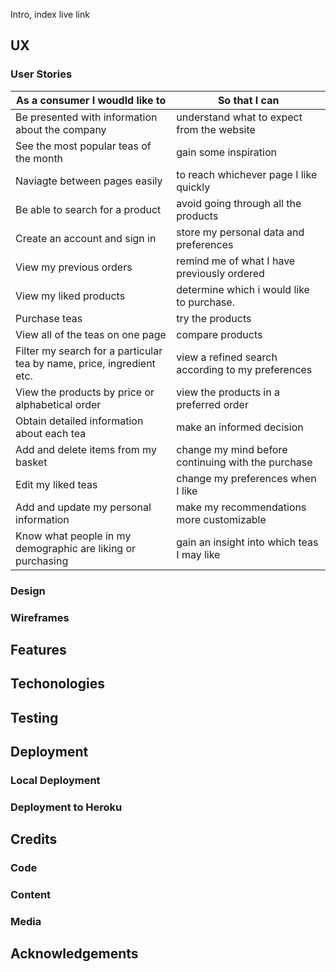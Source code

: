 Intro, index
live link
## UX
### User Stories
|As a consumer I woudld like to                                        |So that I can                                       |
|----------------------------------------------------------------------|----------------------------------------------------|
|Be presented with information about the company                       | understand what to expect from the website         |
|See the most popular teas of the month                                | gain some inspiration                              |
|Naviagte between pages easily                                         | to reach whichever page I like quickly             |
|Be able to search for a product                                       | avoid going through all the products               |
|Create an account and sign in                                         | store my personal data and preferences             |
|View my previous orders                                               | remind me of what I have previously ordered        |
|View my liked products                                                | determine which i would like to purchase.          |
|Purchase teas                                                         | try the products                                   |
|View all of the teas on one page                                      | compare products                                   |
|Filter my search for a particular tea by name, price, ingredient etc. | view a refined search according to my preferences  |
|View the products by price or alphabetical order                      | view the products in a preferred order             |
|Obtain detailed information about each tea                            | make an informed decision                          |
|Add and delete items from my basket                                   | change my mind before continuing with the purchase |
|Edit my liked teas                                                    | change my preferences when I like                  |
|Add and update my personal information                                | make my recommendations more customizable          |
|Know what people in my demographic are liking or purchasing           | gain an insight into which teas I may like         |

### Design
### Wireframes
## Features
## Techonologies
## Testing
## Deployment
### Local Deployment
### Deployment to Heroku
## Credits
### Code
### Content
### Media
## Acknowledgements
